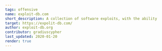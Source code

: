 ```yaml
---
tags: offensive
name: exploit-db.com
short_description: A collection of software exploits, with the ability to search and filter by many values.
target: https://expolit-db.com/
author: exploit-db.org
contributor: gradiuscypher
last_updated: 2020-01-20
render: true
---
```

